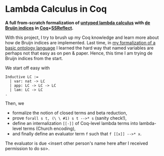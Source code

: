 # Lambda Calculus in Coq

**A full from-scratch formalization of [untyped lambda calculus](https://en.wikipedia.org/wiki/Lambda_calculus) with [de Bruijn indices](https://en.wikipedia.org/wiki/De_Bruijn_index) in [Coq](https://coq.inria.fr/)+[SSReflect](https://coq.inria.fr/refman/proof-engine/ssreflect-proof-language.html).**

With this project, I try to brush up my Coq knowledge and learn more about how de Bruijn indices are implemented. Last time, in [my formalization of a basic ontology language](https://github.com/ComFreek/basic-ontology-language) I learned the hard way that named variables are perhaps not that easy as on pen & paper. Hence, this time I am trying de Bruijn indices from the start.

We start off easy with

```coq
Inductive LC :=
  | var: nat -> LC
  | app: LC -> LC -> LC
  | lam: LC -> LC
.
```

Then, we

- formalize the notion of closed terms and beta reduction,
- prove `forall s t, (\ \ #1) s t -->* s` (sanity check!),
- define an internalization `[[-]]` of Coq-level lambda terms into lambda-level terms (Church encoding),
- and finally define an evaluator term `f` such that `f [[x]] -->* x`.

The evaluator is due <insert other person's name here after I received permission to do so>.